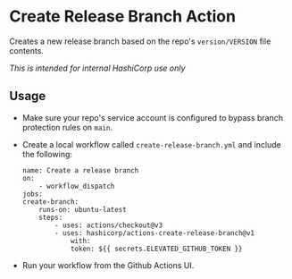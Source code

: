 # Create Release Branch Action

Creates a new release branch based on the repo's ``version/VERSION`` file contents.

_This is intended for internal HashiCorp use only_

## Usage

- Make sure your repo's service account is configured to bypass branch protection rules on ``main``.

- Create a local workflow called ``create-release-branch.yml`` and include the following:

    ```
    name: Create a release branch
    on:
        - workflow_dispatch
    jobs:
    create-branch:
        runs-on: ubuntu-latest
        steps:
            - uses: actions/checkout@v3
            - uses: hashicorp/actions-create-release-branch@v1
                with:
                token: ${{ secrets.ELEVATED_GITHUB_TOKEN }}
    ```

- Run your workflow from the Github Actions UI.